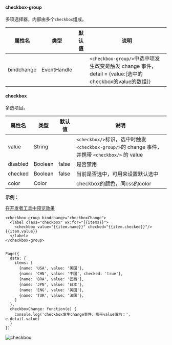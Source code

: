 <!-- https://developers.weixin.qq.com/miniprogram/dev/component/checkbox.html -->

#### checkbox-group

多项选择器，内部由多个`checkbox`组成。

  属性名       |  类型          | 默认值 |  说明                                                                                 
---------------|----------------|--------|---------------------------------------------------------------------------------------
  bindchange   |  EventHandle   |        |`<checkbox-group/>`中选中项发生改变是触发 change 事件，detail = {value:\[选中的checkbox的value的数组\]}

#### checkbox

多选项目。

  属性名     |  类型      |  默认值  |  说明                                                                            
-------------|------------|----------|----------------------------------------------------------------------------------
  value      |  String    |          |`<checkbox/>`标识，选中时触发`<checkbox-group/>`的 change 事件，并携带 `<checkbox/>` 的 value
  disabled   |  Boolean   |  false   |  是否禁用                                                                        
  checked    |  Boolean   |  false   |  当前是否选中，可用来设置默认选中                                                
  color      |  Color     |          |  checkbox的颜色，同css的color                                                    

**示例：**

[在开发者工具中预览效果](wechatide://minicode/hGa3DcmW6qYw)

    <checkbox-group bindchange="checkboxChange">
      <label class="checkbox" wx:for="{{items}}">
        <checkbox value="{{item.name}}" checked="{{item.checked}}"/>{{item.value}}
      </label>
    </checkbox-group>
    

    Page({
      data: {
        items: [
          {name: 'USA', value: '美国'},
          {name: 'CHN', value: '中国', checked: 'true'},
          {name: 'BRA', value: '巴西'},
          {name: 'JPN', value: '日本'},
          {name: 'ENG', value: '英国'},
          {name: 'TUR', value: '法国'},
        ]
      },
      checkboxChange: function(e) {
        console.log('checkbox发生change事件，携带value值为：', e.detail.value)
      }
    })
    

![checkbox](https://mp.weixin.qq.com/debug/wxadoc/dev/image/pic/checkbox.png)
